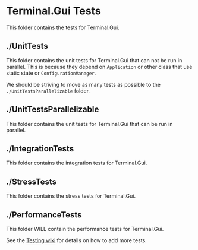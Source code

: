 # Terminal.Gui Tests

This folder contains the tests for Terminal.Gui.

## ./UnitTests

This folder contains the unit tests for Terminal.Gui that can not be run in parallel. This is because they
depend on `Application` or other class that use static state or `ConfigurationManager`.

We should be striving to move as many tests as possible to the `./UnitTestsParallelizable` folder.

## ./UnitTestsParallelizable

This folder contains the unit tests for Terminal.Gui that can be run in parallel.

## ./IntegrationTests

This folder contains the integration tests for Terminal.Gui.

## ./StressTests

This folder contains the stress tests for Terminal.Gui.

## ./PerformanceTests

This folder WILL contain the performance tests for Terminal.Gui.


See the [Testing wiki](https://github.com/gui-cs/Terminal.Gui/wiki/Testing) for details on how to add more tests.

